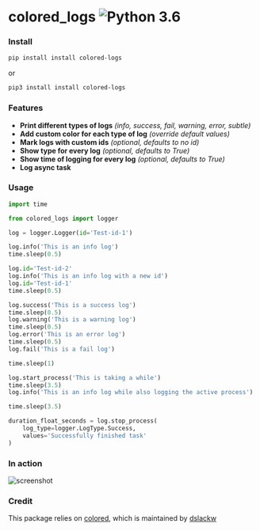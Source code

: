 # colored_logs ![Python 3.6](https://img.shields.io/static/v1?label=Python&message=3.6%20|%203.7&color=blue)

### Install
```Bash
pip install install colored-logs
```
or
```Bash
pip3 install install colored-logs
```

### Features
* __Print different types of logs__ _(info, success, fail, warning, error, subtle)_
* __Add custom color for each type of log__ _(override default values)_
* __Mark logs with custom ids__ _(optional, defaults to no id)_
* __Show type for every log__ _(optional, defaults to True)_
* __Show time of logging for every log__ _(optional, defaults to True)_
* __Log async task__

### Usage
```Python
import time

from colored_logs import logger

log = logger.Logger(id='Test-id-1')

log.info('This is an info log')
time.sleep(0.5)

log.id='Test-id-2'
log.info('This is an info log with a new id')
log.id='Test-id-1'
time.sleep(0.5)

log.success('This is a success log')
time.sleep(0.5)
log.warning('This is a warning log')
time.sleep(0.5)
log.error('This is an error log')
time.sleep(0.5)
log.fail('This is a fail log')

time.sleep(1)

log.start_process('This is taking a while')
time.sleep(3.5)
log.info('This is an info log while also logging the active process')

time.sleep(3.5)

duration_float_seconds = log.stop_process(
    log_type=logger.LogType.Success,
    values='Successfully finished task'
)
```

### In action
![screenshot](https://thumbs.gfycat.com/QueasyNearBrocketdeer-size_restricted.gif)

### Credit
This package relies on [colored](https://pypi.org/project/colored/), which is maintained by [dslackw](https://pypi.org/user/dslackw/)
